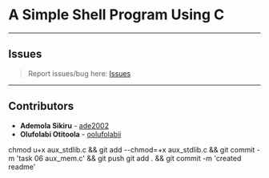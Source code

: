 # A Simple Shell Program Using C

---

## Issues

> Report issues/bug here: [Issues](https://github.com/oolufolabii/simple_shell/issues)

---

## Contributors

+ **Ademola Sikiru** - [ade2002](https://github.com/Ade2002/)
+ **Olufolabi Otitoola** - [oolufolabii](github.com/oolufolabii/)


chmod u+x aux_stdlib.c && git add --chmod=+x aux_stdlib.c && git commit -m 'task 06 aux_mem.c' && git push
git add . && git commit -m 'created readme'
